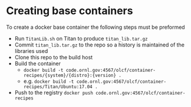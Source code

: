 # Creating base containers

To create a docker base container the following steps must be preformed

- Run `TitanLib.sh` on Titan to produce `titan_lib.tar.gz`
- Commit `titan_lib.tar.gz` to the repo so a history is maintained of the libraries used
- Clone this repo to the build host
- Build the container 
  - `docker build -t code.ornl.gov:4567/olcf/container-recipes/{system}/{distro}:{version} .`
  - e.g. `docker build -t code.ornl.gov:4567/olcf/container-recipes/Titan/Ubuntu:17.04 .`
- Push to the registry `docker push code.ornl.gov:4567/olcf/container-recipes`